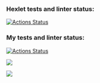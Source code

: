 ### Hexlet tests and linter status:
[![Actions Status](https://github.com/albern79/php-project-48/workflows/hexlet-check/badge.svg)](https://github.com/albern79/php-project-48/actions)

### My tests and linter status:
[![Actions Status](https://github.com/albern79/php-project-48/workflows/my-check/badge.svg)](https://github.com/albern79/php-project-48/actions)

<a href="https://codeclimate.com/github/albern79/php-project-48/maintainability"><img src="https://api.codeclimate.com/v1/badges/d77b696567a9de1e8280/maintainability" /></a>

<a href="https://codeclimate.com/github/albern79/php-project-48/test_coverage"><img src="https://api.codeclimate.com/v1/badges/d77b696567a9de1e8280/test_coverage" /></a>
